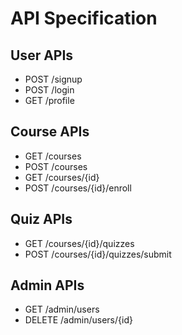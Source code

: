 # API Specification

## User APIs
- POST /signup
- POST /login
- GET /profile

## Course APIs
- GET /courses
- POST /courses
- GET /courses/{id}
- POST /courses/{id}/enroll

## Quiz APIs
- GET /courses/{id}/quizzes
- POST /courses/{id}/quizzes/submit

## Admin APIs
- GET /admin/users
- DELETE /admin/users/{id}
